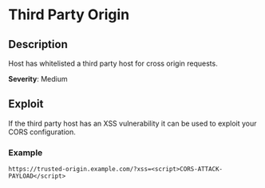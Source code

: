 # Third Party Origin

## Description 
Host has whitelisted a third party host for cross origin requests.

**Severity**: Medium

## Exploit 
If the third party host has an XSS vulnerability it can be used to exploit your CORS configuration.

### Example
`https://trusted-origin.example.com/?xss=<script>CORS-ATTACK-PAYLOAD</script>`
